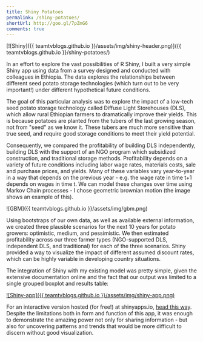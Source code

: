```yaml
---
title: Shiny Potatoes
permalink: /shiny-potatoes/
shortUrl: http://goo.gl/7pZmG6
comments: true
---
```


[![Shiny]({{ teamtvblogs.github.io }}/assets/img/shiny-header.png)]({{ teamtvblogs.github.io }}/shiny-potatoes/)

In an effort to explore the vast possibilities of R Shiny, I built a very simple Shiny app using data from a survey designed and conducted with colleagues in Ethiopia. The data explores the relationships between different seed potato storage technologies (which turn out to be very important!) under different hypothetical future conditions.

<!--more-->
The goal of this particular analysis was to explore the impact of a low-tech seed potato storage technology called Diffuse Light Storehouses (DLS), which allow rural Ethiopian farmers to dramatically improve their yields. This is because potatoes are planted from the tubers of the last growing season, not from "seed" as we know it. These tubers are much more sensitive than true seed, and require good storage conditions to meet their yield potential.

Consequently, we compared the profitability of building DLS independently, building DLS with the support of an NGO program which subsidized construction, and traditional storage methods. Profitability depends on a variety of future conditions including labor wage rates, materials costs, sale and purchase prices, and yields. Many of these variables vary year-to-year in a way that depends on the previous year - e.g. the wage rate in time t+1 depends on wages in time t. We can model these changes over time using Markov Chain processes - I chose geometric brownian motion (the image shows an example of this).

![GBM]({{ teamtvblogs.github.io }}/assets/img/gbm.png)

Using bootstraps of our own data, as well as available external information, we created three plausble scenarios for the next 10 years for potato growers: optimistic, medium, and pessimistic. We then estimated profitability across our three farmer types (NGO-supported DLS, independent DLS, and traditional) for each of the three scenarios. Shiny provided a way to visualize the impact of different assumed discount rates, which can be highly variable in developing country situations.

The integration of Shiny with my existing model was pretty simple, given the extensive documentation online and the fact that our output was limited to a single grouped boxplot and results table:

[![Shiny-app]({{ teamtvblogs.github.io }}/assets/img/shiny-app.png)](https://tobylunt.shinyapps.io/shinyapp/)

For an interactive version hosted (for free!) at shinyapps.io, [head this way](https://tobylunt.shinyapps.io/shinyapp/). Despite the limitations both in form and function of this app, it was enough to demonstrate the amazing power not only for sharing information - but also for uncovering patterns and trends that would be more difficult to discern without good visualization.  
<br/>
